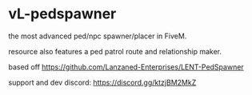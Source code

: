 # vL-pedspawner

the most advanced ped/npc spawner/placer in FiveM. 

resource also features a ped patrol route and relationship maker.


based off https://github.com/Lanzaned-Enterprises/LENT-PedSpawner

support and dev discord: https://discord.gg/ktzjBM2MkZ
